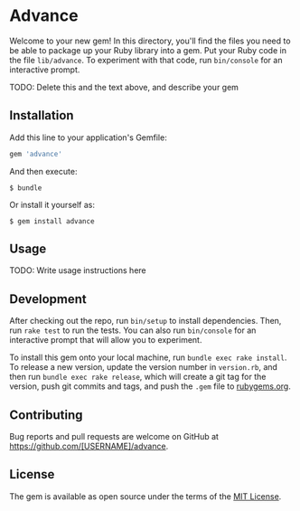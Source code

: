 # Advance

Welcome to your new gem! In this directory, you'll find the files you need to be able to package up your Ruby library into a gem. Put your Ruby code in the file `lib/advance`. To experiment with that code, run `bin/console` for an interactive prompt.

TODO: Delete this and the text above, and describe your gem

## Installation

Add this line to your application's Gemfile:

```ruby
gem 'advance'
```

And then execute:

    $ bundle

Or install it yourself as:

    $ gem install advance

## Usage

TODO: Write usage instructions here

## Development

After checking out the repo, run `bin/setup` to install dependencies. Then, run `rake test` to run the tests. You can also run `bin/console` for an interactive prompt that will allow you to experiment.

To install this gem onto your local machine, run `bundle exec rake install`. To release a new version, update the version number in `version.rb`, and then run `bundle exec rake release`, which will create a git tag for the version, push git commits and tags, and push the `.gem` file to [rubygems.org](https://rubygems.org).

## Contributing

Bug reports and pull requests are welcome on GitHub at https://github.com/[USERNAME]/advance.

## License

The gem is available as open source under the terms of the [MIT License](https://opensource.org/licenses/MIT).
